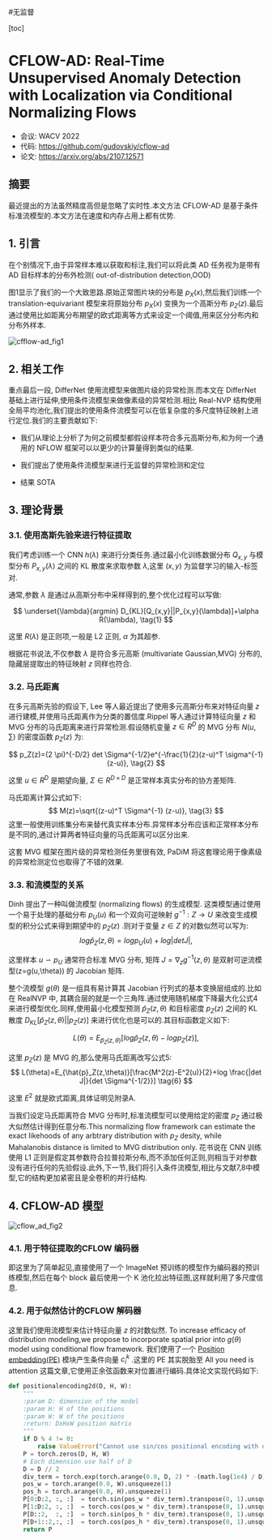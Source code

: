 #无监督 

[toc]

# CFLOW-AD: Real-Time Unsupervised Anomaly Detection with Localization via Conditional Normalizing Flows
- 会议: WACV 2022
- 代码: <https://github.com/gudovskiy/cflow-ad>
- 论文: <https://arxiv.org/abs/2107.12571>

## 摘要
最近提出的方法虽然精度高但是忽略了实时性.本文方法 CFLOW-AD 是基于条件标准流模型的.本文方法在速度和内存占用上都有优势.

## 1. 引言
在个别情况下,由于异常样本难以获取和标注,我们可以将此类 AD 任务视为是带有 AD 目标样本的分布外检测( out-of-distribution detection,OOD)

图1显示了我们的一个大致思路.原始正常图片块的分布是 $p_X(x)$,然后我们训练一个 translation-equivariant 模型来将原始分布 $p_X(x)$ 变换为一个高斯分布 $p_Z(z)$.最后通过使用比如距离分布期望的欧式距离等方式来设定一个阈值,用来区分分布内和分布外样本.

![cfflow-ad_fig1](../../Attachments/cfflow-ad_fig1.png)

## 2. 相关工作
重点最后一段, DifferNet 使用流模型来做图片级的异常检测.而本文在 DifferNet 基础上进行延伸,使用条件流模型来做像素级的异常检测.相比 Real-NVP 结构使用全局平均池化,我们提出的使用条件流模型可以在低复杂度的多尺度特征映射上进行定位.我们的主要贡献如下:

- 我们从理论上分析了为何之前模型都假设样本符合多元高斯分布,和为何一个通用的 NFLOW 框架可以以更少的计算量得到类似的结果.

- 我们提出了使用条件流模型来进行无监督的异常检测和定位

- 结果 SOTA

## 3. 理论背景
### 3.1. 使用高斯先验来进行特征提取
我们考虑训练一个 CNN $h(\lambda)$ 来进行分类任务.通过最小化训练数据分布  $Q_{x,y}$ 与模型分布 $P_{x,y}(\lambda)$ 之间的 KL 散度来求取参数 $\lambda$,这里 $(x,y)$ 为监督学习的输入-标签对.

通常,参数 $\lambda$ 是通过从高斯分布中采样得到的,整个优化过程可以写做:

$$
\underset{\lambda}{argmin} D_{KL}[Q_{x,y}||P_{x,y}(\lambda)]+\alpha R(\lambda),   \tag{1}
$$

这里 $R(\lambda)$ 是正则项,一般是 L2 正则, $\alpha$ 为其超参.

根据花书说法,不仅参数 $\lambda$ 是符合多元高斯 (multivariate Gaussian,MVG) 分布的,隐藏层提取出的特征映射 $z$  同样也符合.

### 3.2. 马氏距离 
在多元高斯先验的假设下, Lee 等人最近提出了使用多元高斯分布来对特征向量 $z$ 进行建模,并使用马氏距离作为分类的置信度.Rippel 等人通过计算特征向量 $z$ 和 MVG 分布的马氏距离来进行异常检测.假设随机变量 $z \in R^D$ 的 MVG 分布 $N(u,\sum)$ 的密度函数 $p_Z(z)$ 为:

$$
p_Z(z)=(2 \pi)^{-D/2} det \Sigma^{-1/2}e^{-\frac{1}{2}(z-u)^T \sigma^{-1} (z-u)},  \tag{2}
$$

这里 $u \in R^D$ 是期望向量, $\Sigma \in R^{D \times D}$ 是正常样本真实分布的协方差矩阵.

马氏距离计算公式如下:
$$
M(z)=\sqrt{(z-u)^T \Sigma^{-1} (z-u)},  \tag{3}
$$
这里一般使用训练集分布来替代真实样本分布.异常样本分布应该和正常样本分布是不同的,通过计算两者特征向量的马氏距离可以区分出来.

这套 MVG 框架在图片级的异常检测任务里很有效, PaDiM 将这套理论用于像素级的异常检测定位也取得了不错的效果.


### 3.3. 和流模型的关系
Dinh 提出了一种叫做流模型 (normalizing flows) 的生成模型. 这类模型通过使用一个易于处理的基础分布 $p_U(u)$ 和一个双向可逆映射 $g^{-1}: Z \to U$ 来改变生成模型的积分公式来得到期望中的 $p_Z(z)$ .则对于变量 $z \in Z$ 的对数似然可以写为:
$$
log \hat{p}_Z(z,\theta)=log p_U(u)+log |det J|,  \tag{4}
$$

这里样本 $u \backsim p_U$ 通常符合标准 MVG 分布, 矩阵 $J=\nabla_z g^{-1}(z,\theta)$ 是双射可逆流模型(z=g(u,\theta)) 的 Jacobian 矩阵.

整个流模型 $g(\theta)$ 是一组具有易计算其 Jacobian 行列式的基本变换层组成的.比如在 RealNVP 中, 其耦合层的就是一个三角阵.通过使用随机梯度下降最大化公式4来进行模型优化.同样,使用最小化模型预测 $\hat{p}_Z(z,\theta)$ 和目标密度 $p_Z(z)$ 之间的 KL 散度 $D_{KL}[\hat{p}_Z(z,\theta)||p_Z(z)]$ 来进行优化也是可以的.其目标函数定义如下:

$$
L(\theta)=E_{\hat{p}_Z(z,\theta)}[log \hat{p}_Z(z,\theta) -log p_Z(z)],  \tag{5}
$$

这里 $p_Z(z)$ 是 MVG 的,那么使用马氏距离改写公式5:
$$
L(\theta)=E_{\hat{p}_Z(z,\theta)}[\frac{M^2(z)-E^2(u)}{2}+log \frac{|det J|}{det \Sigma^{-1/2}}]  \tag{6}
$$

这里 $E^2$ 就是欧式距离,具体证明见附录A.

当我们设定马氏距离符合 MVG 分布时,标准流模型可以使用给定的密度 $p_Z$ 通过极大似然估计得到任意分布.This normalizing flow framework can estimate the exact likehoods of any arbtrary distribution with $p_Z$ desity, while Mahalanobis distance is limited to MVG distribution only. 花书说在 CNN 训练使用 L1 正则是假定其参数符合拉普拉斯分布,而不添加任何正则,则相当于对参数没有进行任何的先验假设.此外,下一节,我们将引入条件流模型,相比与文献7,8中模型,它的结构更加紧密且是全卷积的并行结构.

## 4. CFLOW-AD 模型
![cflow_ad_fig2](../../Attachments/cflow_ad_fig2.png)
### 4.1. 用于特征提取的CFLOW 编码器
即这里为了简单起见,直接使用了一个 ImageNet 预训练的模型作为编码器的预训练模型,然后在每个 block 最后使用一个 K 池化拉出特征图,这样就利用了多尺度信息.

### 4.2. 用于似然估计的CFLOW 解码器
这里我们使用流模型来估计特征向量 $z$ 的对数似然. To increase efficacy of distribution modeling,we propose to incorporate spatial prior into $g(\theta)$ model using conditional flow framework.
我们使用了一个 [Position embedding(PE)](../../DL_knowlege/Position%20embedding.md) 模块产生条件向量 $c^k_i$ .这里的 PE 其实脱胎至 All you need is attention 这篇文章,它使用正余弦函数来对位置进行编码.具体论文实现代码如下:
```python
def positionalencoding2d(D, H, W):
    """
    :param D: dimension of the model
    :param H: H of the positions
    :param W: W of the positions
    :return: DxHxW position matrix
    """
    if D % 4 != 0:
        raise ValueError("Cannot use sin/cos positional encoding with odd dimension (got dim={:d})".format(D))
    P = torch.zeros(D, H, W)
    # Each dimension use half of D
    D = D // 2
    div_term = torch.exp(torch.arange(0.0, D, 2) * -(math.log(1e4) / D))
    pos_w = torch.arange(0.0, W).unsqueeze(1)
    pos_h = torch.arange(0.0, H).unsqueeze(1)
    P[0:D:2, :, :]  = torch.sin(pos_w * div_term).transpose(0, 1).unsqueeze(1).repeat(1, H, 1)
    P[1:D:2, :, :]  = torch.cos(pos_w * div_term).transpose(0, 1).unsqueeze(1).repeat(1, H, 1)
    P[D::2,  :, :]  = torch.sin(pos_h * div_term).transpose(0, 1).unsqueeze(2).repeat(1, 1, W)
    P[D+1::2,:, :]  = torch.cos(pos_h * div_term).transpose(0, 1).unsqueeze(2).repeat(1, 1, W)
    return P
```
